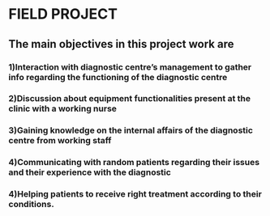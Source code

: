 # FIELD PROJECT

## The main objectives in this project work are 
### 1)Interaction with diagnostic centre’s management to gather info regarding the functioning of the diagnostic centre
### 2)Discussion about equipment functionalities present at the clinic with a working nurse
### 3)Gaining knowledge on the internal affairs of the diagnostic centre from working staff
### 4)Communicating with random patients regarding their issues and their experience with the diagnostic
### 4)Helping patients to receive right treatment according to their conditions.
